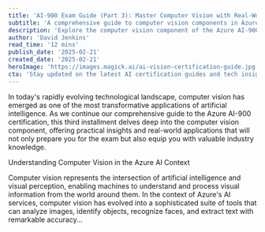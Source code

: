 ```yaml
---
title: 'AI-900 Exam Guide (Part 3): Master Computer Vision with Real-World Examples'
subtitle: 'A comprehensive guide to computer vision components in Azure AI-900 certification'
description: 'Explore the computer vision component of the Azure AI-900 certification with practical insights and real-world applications. Learn about core capabilities, implementation considerations, and emerging trends in AI visual processing technology.'
author: 'David Jenkins'
read_time: '12 mins'
publish_date: '2025-02-21'
created_date: '2025-02-21'
heroImage: 'https://images.magick.ai/ai-vision-certification-guide.jpg'
cta: 'Stay updated on the latest AI certification guides and tech insights! Follow us on LinkedIn for exclusive content and expert perspectives on artificial intelligence and cloud technologies.'
---
```


In today's rapidly evolving technological landscape, computer vision has emerged as one of the most transformative applications of artificial intelligence. As we continue our comprehensive guide to the Azure AI-900 certification, this third installment delves deep into the computer vision component, offering practical insights and real-world applications that will not only prepare you for the exam but also equip you with valuable industry knowledge.

Understanding Computer Vision in the Azure AI Context

Computer vision represents the intersection of artificial intelligence and visual perception, enabling machines to understand and process visual information from the world around them. In the context of Azure's AI services, computer vision has evolved into a sophisticated suite of tools that can analyze images, identify objects, recognize faces, and extract text with remarkable accuracy...